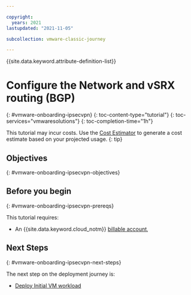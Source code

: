 ```yaml
---

copyright:
  years: 2021
lastupdated: "2021-11-05"

subcollection: vmware-classic-journey

---
```


{{site.data.keyword.attribute-definition-list}}

# Configure the Network and vSRX routing (BGP)
{: #vmware-onboarding-ipsecvpn}
{: toc-content-type="tutorial"}
{: toc-services="vmwaresolutions"}
{: toc-completion-time="1h"}


This tutorial may incur costs. Use the [Cost Estimator](https://{DomainName}/estimator/review) to generate a cost estimate based on your projected usage.
{: tip}


## Objectives
{: #vmware-onboarding-ipsecvpn-objectives}

## Before you begin
{: #vmware-onboarding-ipsecvpn-prereqs}

This tutorial requires:
* An {{site.data.keyword.cloud_notm}} [billable account](https://{DomainName}/docs/account?topic=account-accounts), 


## Next Steps
{: #vmware-onboarding-ipsecvpn-next-steps}

The next step on the deployment journey is:

* [Deploy Initial VM workload](/docs/solution-tutorials?topic=solution-tutorials-vmware-onboarding-vpn-onprem)
